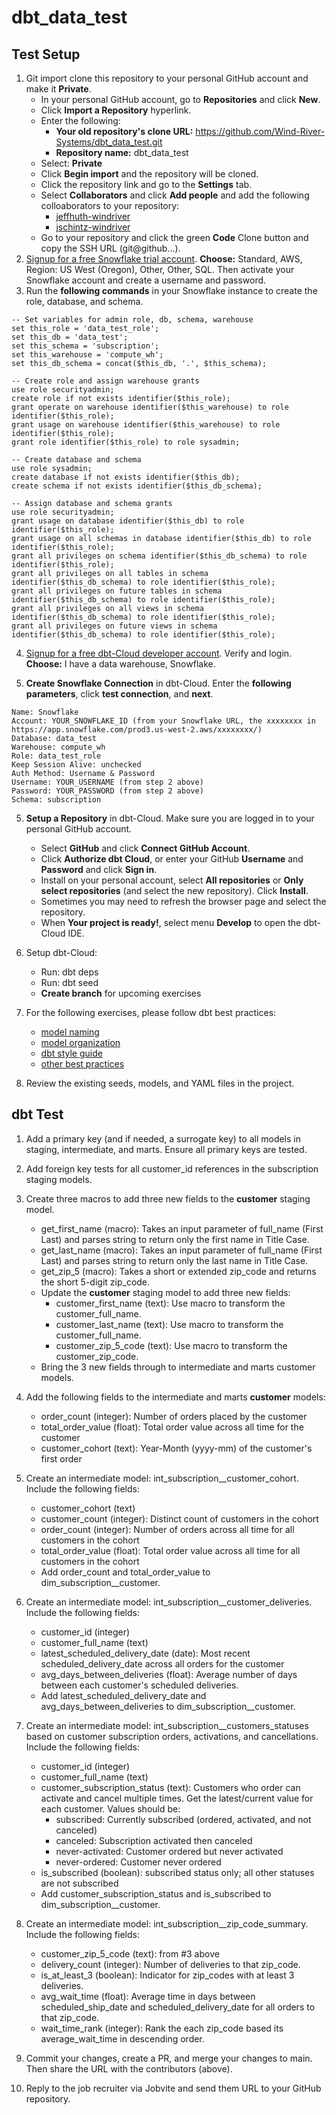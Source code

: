 # dbt_data_test

## Test Setup

1. Git import clone this repository to your personal GitHub account and make it **Private**.
    - In your personal GitHub account, go to **Repositories** and click **New**.
    - Click **Import a Repository** hyperlink.
    - Enter the following:
        - **Your old repository's clone URL:** https://github.com/Wind-River-Systems/dbt_data_test.git
        - **Repository name:** dbt_data_test
    - Select: **Private**
    - Click **Begin import** and the repository will be cloned.
    - Click the repository link and go to the **Settings** tab.
    - Select **Collaborators** and click **Add people** and add the following colloaborators to your repository:
        - [jeffhuth-windriver](https://github.com/jeffhuth-windriver)
        - [jschintz-windriver](https://github.com/jschintz-windriver)
    - Go to your repository and click the green **Code** Clone button and copy the SSH URL (git@github...).
2. [Signup for a free Snowflake trial account](https://signup.snowflake.com/). **Choose:** Standard, AWS, Region: US West (Oregon), Other, Other, SQL. Then activate your Snowflake account and create a username and password.
3. Run the **following commands** in your Snowflake instance to create the role, database, and schema.

```
-- Set variables for admin role, db, schema, warehouse
set this_role = 'data_test_role';
set this_db = 'data_test';
set this_schema = 'subscription';
set this_warehouse = 'compute_wh';
set this_db_schema = concat($this_db, '.', $this_schema);

-- Create role and assign warehouse grants
use role securityadmin;
create role if not exists identifier($this_role);
grant operate on warehouse identifier($this_warehouse) to role identifier($this_role);
grant usage on warehouse identifier($this_warehouse) to role identifier($this_role);
grant role identifier($this_role) to role sysadmin;

-- Create database and schema
use role sysadmin;
create database if not exists identifier($this_db);
create schema if not exists identifier($this_db_schema);

-- Assign database and schema grants
use role securityadmin;
grant usage on database identifier($this_db) to role identifier($this_role);
grant usage on all schemas in database identifier($this_db) to role identifier($this_role);
grant all privileges on schema identifier($this_db_schema) to role identifier($this_role);
grant all privileges on all tables in schema identifier($this_db_schema) to role identifier($this_role);
grant all privileges on future tables in schema identifier($this_db_schema) to role identifier($this_role);
grant all privileges on all views in schema identifier($this_db_schema) to role identifier($this_role);
grant all privileges on future views in schema identifier($this_db_schema) to role identifier($this_role);
```

4. [Signup for a free dbt-Cloud developer account](https://www.getdbt.com/signup/). Verify and login. **Choose:** I have a data warehouse, Snowflake.

5. **Create Snowflake Connection** in dbt-Cloud. Enter the **following parameters**, click **test connection**, and **next**.
```
Name: Snowflake
Account: YOUR_SNOWFLAKE_ID (from your Snowflake URL, the xxxxxxxx in https://app.snowflake.com/prod3.us-west-2.aws/xxxxxxxx/)
Database: data_test
Warehouse: compute_wh
Role: data_test_role
Keep Session Alive: unchecked
Auth Method: Username & Password
Username: YOUR_USERNAME (from step 2 above)
Password: YOUR_PASSWORD (from step 2 above)
Schema: subscription
```

5. **Setup a Repository** in dbt-Cloud. Make sure you are logged in to your personal GitHub account.
    - Select **GitHub** and click **Connect GitHub Account**.
    - Click **Authorize dbt Cloud**, or enter your GitHub **Username** and **Password** and click **Sign in**.
    - Install on your personal account, select **All repositories** or **Only select repositories** (and select the new repository). Click **Install**.
    - Sometimes you may need to refresh the browser page and select the repository.
    - When **Your project is ready!**, select menu **Develop** to open the dbt-Cloud IDE.

6. Setup dbt-Cloud:
    - Run: dbt deps
    - Run: dbt seed
    - **Create branch** for upcoming exercises

7. For the following exercises, please follow dbt best practices:
    - [model naming](https://docs.getdbt.com/blog/stakeholder-friendly-model-names)
    - [model organization](https://docs.getdbt.com/guides/best-practices/how-we-structure/1-guide-overview)
    - [dbt style guide](https://github.com/dbt-labs/corp/blob/main/dbt_style_guide.md)
    - [other best practices](https://docs.getdbt.com/guides/legacy/best-practices)

8. Review the existing seeds, models, and YAML files in the project.

## dbt Test

1. Add a primary key (and if needed, a surrogate key) to all models in staging, intermediate, and marts. Ensure all primary keys are tested.

2. Add foreign key tests for all customer_id references in the subscription staging models.

3. Create three macros to add three new fields to the **customer** staging model.
    - get_first_name (macro): Takes an input parameter of full_name (First Last) and parses string to return only the first name in Title Case.
    - get_last_name (macro): Takes an input parameter of full_name (First Last) and parses string to return only the last name in Title Case.
    - get_zip_5 (macro): Takes a short or extended zip_code and returns the short 5-digit zip_code.
    - Update the **customer** staging model to add three new fields:
        - customer_first_name (text): Use macro to transform the customer_full_name.
        - customer_last_name (text): Use macro to transform the customer_full_name.
        - customer_zip_5_code (text): Use macro to transform the customer_zip_code.
    - Bring the 3 new fields through to intermediate and marts customer models.

4. Add the following fields to the intermediate and marts **customer** models:
    - order_count (integer): Number of orders placed by the customer
    - total_order_value (float): Total order value across all time for the customer
    - customer_cohort (text): Year-Month (yyyy-mm) of the customer's first order

5. Create an intermediate model: int_subscription__customer_cohort. Include the following fields:
    - customer_cohort (text)
    - customer_count (integer): Distinct count of customers in the cohort
    - order_count (integer): Number of orders across all time for all customers in the cohort
    - total_order_value (float): Total order value across all time for all customers in the cohort
    - Add order_count and total_order_value to dim_subscription__customer.

6. Create an intermediate model: int_subscription__customer_deliveries. Include the following fields:
    - customer_id (integer)
    - customer_full_name (text)
    - latest_scheduled_delivery_date (date): Most recent scheduled_delivery_date across all orders for the customer
    - avg_days_between_deliveries (float): Average number of days between each customer's scheduled deliveries.
    - Add latest_scheduled_delivery_date and avg_days_between_deliveries to dim_subscription__customer.

7. Create an intermediate model: int_subscription__customers_statuses based on customer subscription orders, activations, and cancellations. Include the following fields:
    - customer_id (integer)
    - customer_full_name (text)
    - customer_subscription_status (text): Customers who order can activate and cancel multiple times. Get the latest/current value for each customer. Values should be:
        - subscribed: Currently subscribed (ordered, activated, and not canceled)
        - canceled: Subscription activated then canceled
        - never-activated: Customer ordered but never activated
        - never-ordered: Customer never ordered
    - is_subscribed (boolean): subscribed status only; all other statuses are not subscribed
    - Add customer_subscription_status and is_subscribed to dim_subscription__customer.

8. Create an intermediate model: int_subscription__zip_code_summary. Include the following fields:
    - customer_zip_5_code (text): from #3 above
    - delivery_count (integer): Number of deliveries to that zip_code.
    - is_at_least_3 (boolean): Indicator for zip_codes with at least 3 deliveries.
    - avg_wait_time (float): Average time in days between scheduled_ship_date and scheduled_delivery_date for all orders to that zip_code.
    - wait_time_rank (integer): Rank the each zip_code based its average_wait_time in descending order.

9. Commit your changes, create a PR, and merge your changes to main. Then share the URL with the contributors (above).

10. Reply to the job recruiter via Jobvite and send them URL to your GitHub repository.
